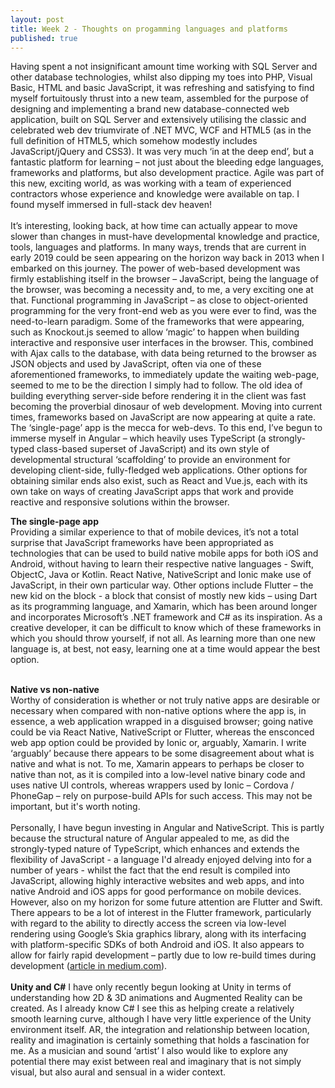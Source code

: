 ```yaml
---
layout: post
title: Week 2 - Thoughts on progamming languages and platforms
published: true
---
```


Having spent a not insignificant  amount time working with SQL Server and other database technologies, whilst also dipping my toes into PHP, Visual Basic, HTML and basic JavaScript, it was refreshing and satisfying to find myself fortuitously thrust into a new team, assembled for the purpose of designing and implementing a brand new database-connected web application, built on SQL Server and extensively utilising the classic and celebrated web dev triumvirate of .NET MVC, WCF and HTML5 (as in the full definition of HTML5, which somehow modestly includes JavaScript/jQuery and CSS3). It was very much ‘in at the deep end’, but a fantastic platform for learning – not just about the bleeding edge languages, frameworks and platforms, but also development practice. Agile was part of this new, exciting world, as was working with a team of experienced contractors whose experience and knowledge were available on tap. I found myself immersed in full-stack dev heaven!<br><br> 
It’s interesting, looking back, at how time can actually appear to move slower than changes in must-have developmental knowledge and practice, tools, languages and platforms. In many ways, trends that are current in early 2019 could be seen appearing on the horizon way back in 2013 when I embarked on this journey. The power of web-based development was firmly establishing itself in the browser – JavaScript, being the language of the browser, was becoming a necessity and, to me, a very exciting one at that. Functional programming in JavaScript – as close to object-oriented programming for the very front-end web as you were ever to find, was the need-to-learn paradigm. Some of the frameworks that were appearing, such as Knockout.js seemed to allow ‘magic’ to happen when building interactive and responsive user interfaces in the browser. This, combined with Ajax calls to the database, with data being returned to the browser as JSON objects and used by JavaScript, often via one of these aforementioned frameworks, to immediately update the waiting web-page, seemed to me to be the direction I simply had to follow. The old idea of building everything server-side before rendering it in the client was fast becoming the proverbial dinosaur of web development.
Moving into current times, frameworks based on JavaScript are now appearing at quite a rate.  The ‘single-page’ app is the mecca for web-devs. To this end, I’ve begun to immerse myself in Angular – which heavily uses TypeScript (a strongly-typed class-based superset of JavaScript) and its own style of developmental structural ‘scaffolding’ to provide an environment for developing client-side, fully-fledged web applications. Other options for obtaining similar ends also exist, such as React and Vue.js, each with its own take on ways of creating JavaScript apps that work and provide reactive and responsive solutions within the browser.

**The single-page app**<br>
Providing a similar experience to that of mobile devices, it’s not a total surprise that JavaScript frameworks have been appropriated as technologies that can be used to build native mobile apps for both iOS and Android, without having to learn their respective native languages - Swift, ObjectC, Java or Kotlin. React Native, NativeScript and Ionic make use of JavaScript, in their own particular way. Other options include Flutter – the new kid on the block - a block that consist of mostly new kids – using Dart as its programming language, and Xamarin, which has been around longer and incorporates Microsoft’s .NET framework and C# as its inspiration. As a creative developer, it can be difficult to know which of these frameworks in which you should throw yourself, if not all. As learning more than one new language is, at best, not easy, learning one at a time would appear the best option.<br><br>

**Native vs non-native**<br>
Worthy of consideration is whether or not truly native apps are desirable or necessary when compared with non-native options where the app is, in essence, a web application wrapped in a disguised browser; going native could be via React Native, NativeScript or Flutter, whereas the ensconced  web app option could be provided by Ionic or, arguably, Xamarin. I write ‘arguably’ because there appears to be some disagreement about what is native and what is not. To me, Xamarin appears to perhaps be closer to native than not, as it is compiled into a low-level native binary code and uses native UI controls, whereas wrappers used by Ionic – Cordova / PhoneGap – rely on purpose-build APIs for such access.  This may not be important, but it's worth noting.<br><br>
Personally, I have begun investing in Angular and NativeScript. This is partly because the structural nature of Angular appealed to me, as did the strongly-typed nature of TypeScript, which enhances and extends the flexibility of JavaScript - a language I'd already enjoyed delving into for a number of years - whilst the fact that the end result is compiled into JavaScript, allowing highly interactive websites and web apps, and into native Android and iOS apps for good performance on mobile devices.
However, also on my horizon for some future attention are Flutter and Swift. There appears to be a lot of interest in the Flutter framework, particularly with regard to the ability to directly access the screen via low-level rendering using Google’s Skia graphics library, along with its interfacing with platform-specific SDKs of both Android and iOS. It also appears to allow for fairly rapid development – partly due to low re-build times during development ([article in medium.com](https://medium.com/@dev.n/why-flutter-an-android-developers-take-dd2b6033029c)).<br><br>
**Unity and C#**
I have only recently begun looking at Unity in terms of understanding how 2D & 3D animations and Augmented Reality can be created. As I already know C# I see this as helping create a relatively smooth learning curve, although I have very little experience of the Unity environment itself. AR, the integration and relationship between location, reality and imagination is certainly something that holds a fascination for me. As a musician and sound ‘artist’ I also would like to explore any potential there may exist between real and imaginary that is not simply visual, but also aural and sensual in a wider context.




